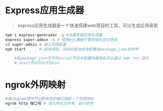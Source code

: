 # Express应用生成器

> express应用生成器是一个快速搭建web项目的工具，可以生成应用骨架
```bash
npm i express-generator -g #全局安装应用生成器
express super-admin -e # 使用ejs模板引擎初始化空白项目
cd super-admin # 进入项目目录
npm start      # 启动项目，项目的启动信息配置在package.json文件中

    #在package.json文件的script节点中配置的属性名可以通过 npm run 运行
    # start节点可以不加run
```

# ngrok外网映射
```bash
#通过ngrok插件可以把本机的端口映射一个外网地址
ngrok http 端口号 # 进入所在文件夹，运行命令